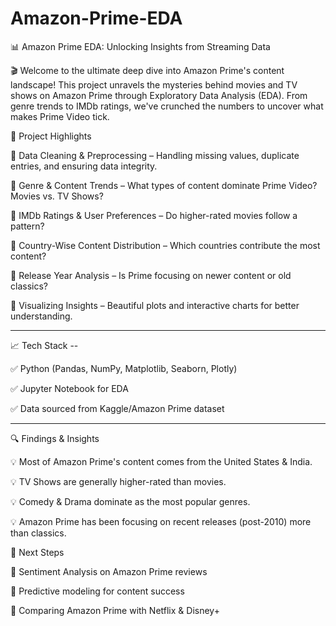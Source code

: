 # Amazon-Prime-EDA

📊 Amazon Prime EDA: Unlocking Insights from Streaming Data

🎬 Welcome to the ultimate deep dive into Amazon Prime's content landscape! This project unravels the mysteries behind movies and TV shows on Amazon Prime through Exploratory Data Analysis (EDA). From genre trends to IMDb ratings, we've crunched the numbers to uncover what makes Prime Video tick.

🚀 Project Highlights

🔹 Data Cleaning & Preprocessing – Handling missing values, duplicate entries, and ensuring data integrity.

🔹 Genre & Content Trends – What types of content dominate Prime Video? Movies vs. TV Shows?

🔹 IMDb Ratings & User Preferences – Do higher-rated movies follow a pattern?

🔹 Country-Wise Content Distribution – Which countries contribute the most content?

🔹 Release Year Analysis – Is Prime focusing on newer content or old classics?

🔹 Visualizing Insights – Beautiful plots and interactive charts for better understanding.


-------



📈 Tech Stack --

✅ Python (Pandas, NumPy, Matplotlib, Seaborn, Plotly)

✅ Jupyter Notebook for EDA

✅ Data sourced from Kaggle/Amazon Prime dataset


------



🔍 Findings & Insights

💡 Most of Amazon Prime's content comes from the United States & India.

💡 TV Shows are generally higher-rated than movies.

💡 Comedy & Drama dominate as the most popular genres.

💡 Amazon Prime has been focusing on recent releases (post-2010) more than classics.




🎯 Next Steps

📌 Sentiment Analysis on Amazon Prime reviews

📌 Predictive modeling for content success

📌 Comparing Amazon Prime with Netflix & Disney+

